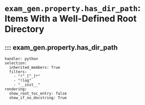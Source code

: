 # `exam_gen.property.has_dir_path`: Items With a Well-Defined Root Directory

## ::: exam_gen.property.has_dir_path
    handler: python
    selection:
      inherited_members: True
      filters:
        - "!^_[^_]*"
        - "!log"
        - "__init__"
    rendering:
      show_root_toc_entry: false
      show_if_no_docstring: True
